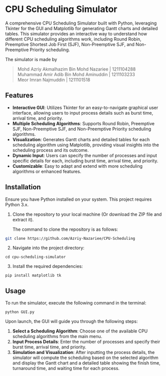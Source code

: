 # CPU Scheduling Simulator

A comprehensive CPU Scheduling Simulator built with Python, leveraging Tkinter for the GUI and Matplotlib for generating Gantt charts and detailed tables. This simulator provides an interactive way to understand how different CPU scheduling algorithms work, including Round Robin, Preemptive Shortest Job First (SJF), Non-Preemptive SJF, and Non-Preemptive Priority scheduling.

The simulator is made by
>Mohd Azriy Akmalhazim Bin Mohd Nazariee | 1211104288 <br>
>Muhammad Amir Adib Bin Mohd Aminuddin | 1211103233 <br>
>Meor Imran Najmuddin | 1211101518 <br>

## Features

- **Interactive GUI**: Utilizes Tkinter for an easy-to-navigate graphical user interface, allowing users to input process details such as burst time, arrival time, and priority.
- **Multiple Scheduling Algorithms**: Supports Round Robin, Preemptive SJF, Non-Preemptive SJF, and Non-Preemptive Priority scheduling algorithms.
- **Visualization**: Generates Gantt charts and detailed tables for each scheduling algorithm using Matplotlib, providing visual insights into the scheduling process and its outcome.
- **Dynamic Input**: Users can specify the number of processes and input specific details for each, including burst time, arrival time, and priority.
- **Customizable**: Easy to adapt and extend with more scheduling algorithms or enhanced features.

## Installation

Ensure you have Python installed on your system. This project requires Python 3.x.

1. Clone the repository to your local machine (Or download the ZIP file and extract it).

    The command to clone the repository is as follows:

```bash
git clone https://github.com/Azriy-Nazariee/CPU-Scheduling
```
2. Navigate into the project directory:
   
```
cd cpu-scheduling-simulator
```

3. Install the required dependencies:
   
```
pip install matplotlib tk
```

## Usage

To run the simulator, execute the following command in the terminal:

```
python GUI.py
```

Upon launch, the GUI will guide you through the following steps:

1. **Select a Scheduling Algorithm**: Choose one of the available CPU scheduling algorithms from the main menu.
2. **Input Process Details**: Enter the number of processes and specify their burst time, arrival time, and priority.
3. **Simulation and Visualization**: After inputting the process details, the simulator will compute the scheduling based on the selected algorithm and display the Gantt chart and a detailed table showing the finish time, turnaround time, and waiting time for each process.

